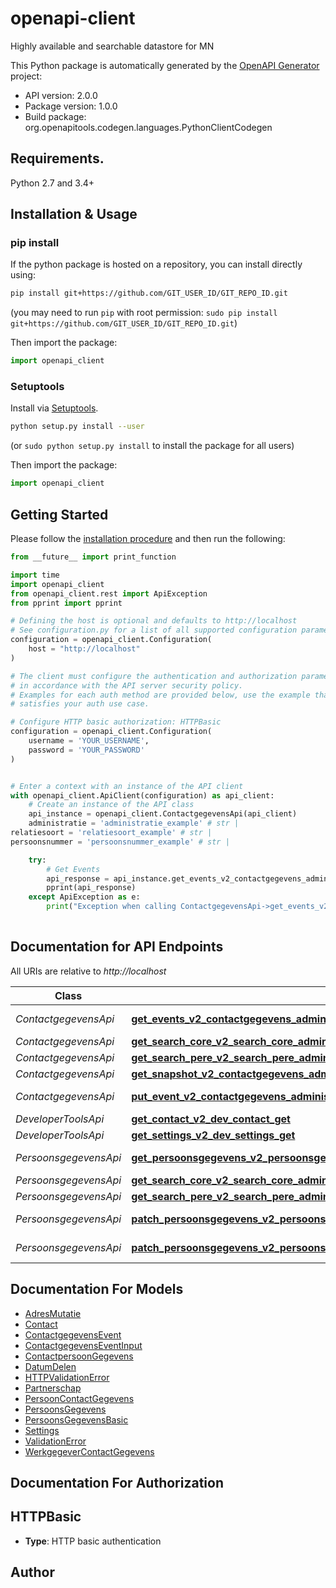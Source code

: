 # openapi-client
Highly available and searchable datastore for MN

This Python package is automatically generated by the [OpenAPI Generator](https://openapi-generator.tech) project:

- API version: 2.0.0
- Package version: 1.0.0
- Build package: org.openapitools.codegen.languages.PythonClientCodegen

## Requirements.

Python 2.7 and 3.4+

## Installation & Usage
### pip install

If the python package is hosted on a repository, you can install directly using:

```sh
pip install git+https://github.com/GIT_USER_ID/GIT_REPO_ID.git
```
(you may need to run `pip` with root permission: `sudo pip install git+https://github.com/GIT_USER_ID/GIT_REPO_ID.git`)

Then import the package:
```python
import openapi_client
```

### Setuptools

Install via [Setuptools](http://pypi.python.org/pypi/setuptools).

```sh
python setup.py install --user
```
(or `sudo python setup.py install` to install the package for all users)

Then import the package:
```python
import openapi_client
```

## Getting Started

Please follow the [installation procedure](#installation--usage) and then run the following:

```python
from __future__ import print_function

import time
import openapi_client
from openapi_client.rest import ApiException
from pprint import pprint

# Defining the host is optional and defaults to http://localhost
# See configuration.py for a list of all supported configuration parameters.
configuration = openapi_client.Configuration(
    host = "http://localhost"
)

# The client must configure the authentication and authorization parameters
# in accordance with the API server security policy.
# Examples for each auth method are provided below, use the example that
# satisfies your auth use case.

# Configure HTTP basic authorization: HTTPBasic
configuration = openapi_client.Configuration(
    username = 'YOUR_USERNAME',
    password = 'YOUR_PASSWORD'
)


# Enter a context with an instance of the API client
with openapi_client.ApiClient(configuration) as api_client:
    # Create an instance of the API class
    api_instance = openapi_client.ContactgegevensApi(api_client)
    administratie = 'administratie_example' # str | 
relatiesoort = 'relatiesoort_example' # str | 
persoonsnummer = 'persoonsnummer_example' # str | 

    try:
        # Get Events
        api_response = api_instance.get_events_v2_contactgegevens_administratie_relatiesoort_persoonsnummer_events_get(administratie, relatiesoort, persoonsnummer)
        pprint(api_response)
    except ApiException as e:
        print("Exception when calling ContactgegevensApi->get_events_v2_contactgegevens_administratie_relatiesoort_persoonsnummer_events_get: %s\n" % e)
    
```

## Documentation for API Endpoints

All URIs are relative to *http://localhost*

Class | Method | HTTP request | Description
------------ | ------------- | ------------- | -------------
*ContactgegevensApi* | [**get_events_v2_contactgegevens_administratie_relatiesoort_persoonsnummer_events_get**](docs/ContactgegevensApi.md#get_events_v2_contactgegevens_administratie_relatiesoort_persoonsnummer_events_get) | **GET** /v2/contactgegevens/{administratie}/{relatiesoort}/{persoonsnummer}/events | Get Events
*ContactgegevensApi* | [**get_search_core_v2_search_core_administratie_get**](docs/ContactgegevensApi.md#get_search_core_v2_search_core_administratie_get) | **GET** /v2/search/core/{administratie} | Get Search Core
*ContactgegevensApi* | [**get_search_pere_v2_search_pere_administratie_get**](docs/ContactgegevensApi.md#get_search_pere_v2_search_pere_administratie_get) | **GET** /v2/search/pere/{administratie} | Get Search Pere
*ContactgegevensApi* | [**get_snapshot_v2_contactgegevens_administratie_relatiesoort_persoonsnummer_get**](docs/ContactgegevensApi.md#get_snapshot_v2_contactgegevens_administratie_relatiesoort_persoonsnummer_get) | **GET** /v2/contactgegevens/{administratie}/{relatiesoort}/{persoonsnummer} | Get Snapshot
*ContactgegevensApi* | [**put_event_v2_contactgegevens_administratie_relatiesoort_persoonsnummer_events_post**](docs/ContactgegevensApi.md#put_event_v2_contactgegevens_administratie_relatiesoort_persoonsnummer_events_post) | **POST** /v2/contactgegevens/{administratie}/{relatiesoort}/{persoonsnummer}/events | Put Event
*DeveloperToolsApi* | [**get_contact_v2_dev_contact_get**](docs/DeveloperToolsApi.md#get_contact_v2_dev_contact_get) | **GET** /v2/dev/contact | Get Contact
*DeveloperToolsApi* | [**get_settings_v2_dev_settings_get**](docs/DeveloperToolsApi.md#get_settings_v2_dev_settings_get) | **GET** /v2/dev/settings | Get Settings
*PersoonsgegevensApi* | [**get_persoonsgegevens_v2_persoonsgegevens_administratie_persoonsnummer_get**](docs/PersoonsgegevensApi.md#get_persoonsgegevens_v2_persoonsgegevens_administratie_persoonsnummer_get) | **GET** /v2/persoonsgegevens/{administratie}/{persoonsnummer} | Get Persoonsgegevens
*PersoonsgegevensApi* | [**get_search_core_v2_search_core_administratie_get**](docs/PersoonsgegevensApi.md#get_search_core_v2_search_core_administratie_get) | **GET** /v2/search/core/{administratie} | Get Search Core
*PersoonsgegevensApi* | [**get_search_pere_v2_search_pere_administratie_get**](docs/PersoonsgegevensApi.md#get_search_pere_v2_search_pere_administratie_get) | **GET** /v2/search/pere/{administratie} | Get Search Pere
*PersoonsgegevensApi* | [**patch_persoonsgegevens_v2_persoonsgegevens_administratie_persoonsnummer_patch**](docs/PersoonsgegevensApi.md#patch_persoonsgegevens_v2_persoonsgegevens_administratie_persoonsnummer_patch) | **PATCH** /v2/persoonsgegevens/{administratie}/{persoonsnummer} | Patch Persoonsgegevens
*PersoonsgegevensApi* | [**patch_persoonsgegevens_v2_persoonsgegevens_administratie_persoonsnummer_put**](docs/PersoonsgegevensApi.md#patch_persoonsgegevens_v2_persoonsgegevens_administratie_persoonsnummer_put) | **PUT** /v2/persoonsgegevens/{administratie}/{persoonsnummer} | Patch Persoonsgegevens


## Documentation For Models

 - [AdresMutatie](docs/AdresMutatie.md)
 - [Contact](docs/Contact.md)
 - [ContactgegevensEvent](docs/ContactgegevensEvent.md)
 - [ContactgegevensEventInput](docs/ContactgegevensEventInput.md)
 - [ContactpersoonGegevens](docs/ContactpersoonGegevens.md)
 - [DatumDelen](docs/DatumDelen.md)
 - [HTTPValidationError](docs/HTTPValidationError.md)
 - [Partnerschap](docs/Partnerschap.md)
 - [PersoonContactGegevens](docs/PersoonContactGegevens.md)
 - [PersoonsGegevens](docs/PersoonsGegevens.md)
 - [PersoonsGegevensBasic](docs/PersoonsGegevensBasic.md)
 - [Settings](docs/Settings.md)
 - [ValidationError](docs/ValidationError.md)
 - [WerkgegeverContactGegevens](docs/WerkgegeverContactGegevens.md)


## Documentation For Authorization


## HTTPBasic

- **Type**: HTTP basic authentication


## Author




